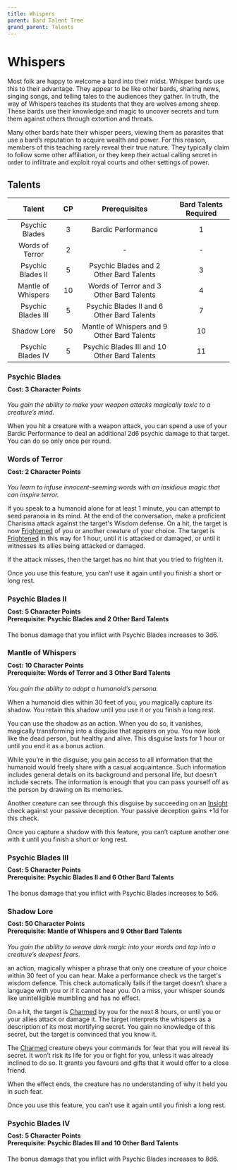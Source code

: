 ```yaml
---
title: Whispers
parent: Bard Talent Tree
grand_parent: Talents
---
```


# Whispers
Most folk are happy to welcome a bard into their midst. Whisper bards use this to their advantage. They appear to be like other bards, sharing news, singing songs, and telling tales to the audiences they gather. In truth, the way of Whispers teaches its students that they are wolves among sheep. These bards use their knowledge and magic to uncover secrets and turn them against others through extortion and threats.

Many other bards hate their whisper peers, viewing them as parasites that use a bard’s reputation to acquire wealth and power. For this reason, members of this teaching rarely reveal their true nature. They typically claim to follow some other affiliation, or they keep their actual calling secret in order to infiltrate and exploit royal courts and other settings of power.

## Talents

| Talent | CP | Prerequisites | Bard Talents Required |
|:------:|:--:|:-------------:|:---------------------:|
| Psychic Blades     | 3  | Bardic Performance | 1 |
| Words of Terror    | 2  | - | - |
| Psychic Blades II  | 5  | Psychic Blades and 2 Other Bard Talents | 3 |
| Mantle of Whispers | 10 | Words of Terror and 3 Other Bard Talents | 4 |
| Psychic Blades III | 5  | Psychic Blades II and 6 Other Bard Talents | 7 |
| Shadow Lore        | 50 | Mantle of Whispers and 9 Other Bard Talents | 10 |
| Psychic Blades IV  | 5  | Psychic Blades III and 10 Other Bard Talents | 11 |

### Psychic Blades

<div style="margin-top:-10px;"></div>

#### **Cost:** 3 Character Points
*You gain the ability to make your weapon attacks magically toxic to a creature’s mind.*

When you hit a creature with a weapon attack, you can spend a use of your Bardic Performance to deal an additional 2d6 psychic damage to that target. You can do so only once per round.

### Words of Terror

<div style="margin-top:-10px;"></div>

#### **Cost:** 2 Character Points
*You learn to infuse innocent-seeming words with an insidious magic that can inspire terror.*

If you speak to a humanoid alone for at least 1 minute, you can attempt to seed paranoia in its mind. At the end of the conversation, make a proficient Charisma attack against the target's Wisdom defense. On a hit, the target is now [Frightened](https://stormchaserroleplaying.com/stormchaserRPG/Conditions/Frightened/) of you or another creature of your choice. The target is [Frightened](https://stormchaserroleplaying.com/stormchaserRPG/Conditions/Frightened/) in this way for 1 hour, until it is attacked or damaged, or until it witnesses its allies being attacked or damaged.

If the attack misses, then the target has no hint that you tried to frighten it.

Once you use this feature, you can’t use it again until you finish a short or long rest.

### Psychic Blades II

<div style="margin-top:-10px;"></div>

#### **Cost:** 5 Character Points<br>**Prerequisite:** Psychic Blades and 2 Other Bard Talents
The bonus damage that you inflict with Psychic Blades increases to 3d6.

### Mantle of Whispers

<div style="margin-top:-10px;"></div>

#### **Cost:** 10 Character Points<br>**Prerequisite:** Words of Terror and 3 Other Bard Talents
*You gain the ability to adopt a humanoid’s persona.*

When a humanoid dies within 30 feet of you, you magically capture its shadow. You retain this shadow until you use it or you finish a long rest.

You can use the shadow as an action. When you do so, it vanishes, magically transforming into a disguise that appears on you. You now look like the dead person, but healthy and alive. This disguise lasts for 1 hour or until you end it as a bonus action.

While you’re in the disguise, you gain access to all information that the humanoid would freely share with a casual acquaintance. Such information includes general details on its background and personal life, but doesn’t include secrets. The information is enough that you can pass yourself off as the person by drawing on its memories.

Another creature can see through this disguise by succeeding on an [Insight](https://stormchaserroleplaying.com/stormchaserRPG/Skills/Insight/) check against your passive deception. Your passive deception gains +1d for this check.

Once you capture a shadow with this feature, you can’t capture another one with it until you finish a short or long rest.

### Psychic Blades III

<div style="margin-top:-10px;"></div>

#### **Cost:** 5 Character Points<br>**Prerequisite:** Psychic Blades II and 6 Other Bard Talents
The bonus damage that you inflict with Psychic Blades increases to 5d6.

### Shadow Lore

<div style="margin-top:-10px;"></div>

#### **Cost:** 50 Character Points<br>**Prerequisite:** Mantle of Whispers and 9 Other Bard Talents
*You gain the ability to weave dark magic into your words and tap into a creature’s deepest fears.*

an action, magically whisper a phrase that only one creature of your choice within 30 feet of you can hear. Make a performance check vs the target's wisdom defence. This check automatically fails if the target doesn’t share a language with you or if it cannot hear you. On a miss, your whisper sounds like unintelligible mumbling and has no effect.

On a hit, the target is [Charmed](https://stormchaserroleplaying.com/stormchaserRPG/Conditions/Charmed/) by you for the next 8 hours, or until you or your allies attack or damage it. The target interprets the whispers as a description of its most mortifying secret. You gain no knowledge of this secret, but the target is convinced that you know it.

The [Charmed](https://stormchaserroleplaying.com/stormchaserRPG/Conditions/Charmed/) creature obeys your commands for fear that you will reveal its secret. It won’t risk its life for you or fight for you, unless it was already inclined to do so. It grants you favours and gifts that it would offer to a close friend.

When the effect ends, the creature has no understanding of why it held you in such fear.

Once you use this feature, you can’t use it again until you finish a long rest.

### Psychic Blades IV

<div style="margin-top:-10px;"></div>

#### **Cost:** 5 Character Points<br>**Prerequisite:** Psychic Blades III and 10 Other Bard Talents
The bonus damage that you inflict with Psychic Blades increases to 8d6.
